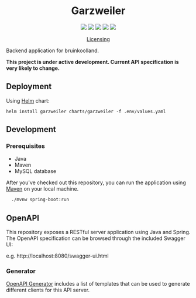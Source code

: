 <h1 align="center">
Garzweiler
</h1>

<p align="center">
    <a href="https://github.com/bruinkool/garzweiler/commits/" title="Last Commit"><img src="https://img.shields.io/github/last-commit/bruinkool/garzweiler?style=flat"></a>
    <a href="https://github.com/bruinkool/garzweiler/issues" title="Open Issues"><img src="https://img.shields.io/github/issues/bruinkool/garzweiler?style=flat"></a>
    <a href="https://github.com/bruinkool/garzweiler/blob/main/LICENSE" title="License"><img src="https://img.shields.io/badge/License-MIT-green.svg"></a>
    <a href="https://bruinkool.land/" title="Bruinkoolland"><img src="https://img.shields.io/website?down_color=red&down_message=offline&label=bruinkool.land&up_color=green&up_message=online&url=https%3A%2F%2Fbruinkool.land"></a>    
    <a href="https://ci.gate.sh/bruinkool/garzweiler" title="CI Builds"><img src="https://ci.gate.sh/api/badges/bruinkool/garzweiler/status.svg"></a>
</p>

<p align="center">
  <a href="./LICENSE">Licensing</a>
</p>

Backend application for bruinkoolland.

**This project is under active development. Current API specification is very likely to change.**

## Deployment

Using [Helm](https://helm.sh/) chart:
```
helm install garzweiler charts/garzweiler -f .env/values.yaml
```

## Development

### Prerequisites
- Java
- Maven
- MySQL database

After you've checked out this repository, you can run the application using [Maven](https://maven.apache.org) on your local machine.

```bash
  ./mvnw spring-boot:run
```

## OpenAPI

This repository exposes a RESTful server application using Java and Spring.
The OpenAPI specification can be browsed through the included Swagger UI:

e.g. http://localhost:8080/swagger-ui.html

### Generator

[OpenAPI Generator](https://openapi-generator.tech/docs/generators/) includes a list of templates that can be used to generate different clients for this API server.
